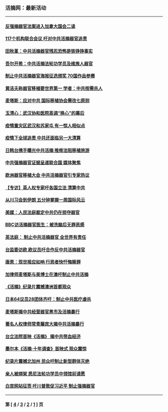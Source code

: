### 活摘网：最新活动
---
#### [反强摘器官法案进入加拿大国会二读](../../pages/nf5883/n13033450.md?07130430) 
#### [117个机构联合会议 吁对中共活摘器官追责](../../pages/nf5883/n12775087.md?07130430) 
#### [田秋堇：中共活摘器官残忍恐怖是铁铮铮事实](../../pages/nf5883/n12702148.md?07130430) 
#### [吾尔开希：中共活摘法轮功学员及维族人器官](../../pages/nf5883/n12693197.md?07130430) 
#### [制止中共活摘器官海报征选颁奖 70国作品参赛](../../pages/nf5883/n12692050.md?07130430) 
#### [黄洁夫称器官移植要世界第一 学者：中共按需杀人](../../pages/nf5883/n12572329.md?07130430) 
#### [麦塔斯：应对中共 国际移植协会需改七原则](../../pages/nf5883/n12514711.md?07130430) 
#### [玉清心：武汉协和医院高调“换心”的幕后](../../pages/nf5883/n12298730.md?07130430) 
#### [疫情重灾区武汉和苏家屯 有一惊人相似点](../../pages/nf5883/n12150824.md?07130430) 
#### [疫情下全球追责 中共还面临另一大清算](../../pages/nf5883/n12070397.md?07130430) 
#### [日韩台携手曝光中共活摘 推修法阻移植旅游](../../pages/nf5883/n11712046.md?07130430) 
#### [中共强摘器官证据呈递联合国 媒体聚焦](../../pages/nf5883/n11546426.md?07130430) 
#### [欧洲器官移植大会 中共活摘器官引专家热议](../../pages/nf5883/n11539095.md?07130430) 
#### [【专访】英人权专家吁各国立法 清算中共](../../pages/nf5883/n11367315.md?07130430) 
#### [从川习会到伊朗 五分钟掌握一周国际风云](../../pages/nf5883/n11338520.md?07130430) 
#### [美媒：人民法庭裁定中共仍在掠夺器官](../../pages/nf5883/n11334897.md?07130430) 
#### [BBC访活摘器官医生：被洗脑后无罪恶感](../../pages/nf5883/n11335935.md?07130430) 
#### [英法庭： 制止中共活摘器官 全世界有责任](../../pages/nf5883/n11330691.md?07130430) 
#### [台监委访欧 欧议员吁合作反中共活摘器官](../../pages/nf5883/n11109190.md?07130430) 
#### [唐恩：现世报应如响 行恶者快忏悔赎罪](../../pages/nf5883/n11104016.md?07130430) 
#### [加律师麦塔斯与美博士在澳吁制止中共活摘](../../pages/nf5883/n10724764.md?07130430) 
#### [《活摘》纪录片震撼澳洲首都观众](../../pages/nf5883/n10722747.md?07130430) 
#### [日本64议员28团体齐吁：制止中共医疗虐杀](../../pages/nf5883/n10587757.md?07130430) 
#### [麦塔斯揭中共经营器官黑市及活摘暴行](../../pages/nf5883/n10442407.md?07130430) 
#### [著名人权律师常青藤宾大揭中共活摘暴行](../../pages/nf5883/n10318181.md?07130430) 
#### [台立法院首映《活摘》 揭中共带血经济](../../pages/nf5883/n9938847.md?07130430) 
#### [墨尔本《活摘·十年调查》首映式 观众震惊](../../pages/nf5883/n9522572.md?07130430) 
#### [纪录片震撼北加州 民众吁制止新型群体灭绝](../../pages/nf5883/n9188314.md?07130430) 
#### [亲人被绑架 悉尼法轮功学员中领馆前请愿](../../pages/nf5883/n9056753.md?07130430) 
#### [白宫网站征签 吁川普敦促习近平 制止强摘器官](../../pages/nf5883/n9009661.md?07130430) 

---
#### 第 [ [4](./4.md?07130430) / [3](./3.md?07130430) / [2](./2.md?07130430) / [1](./1.md?07130430) ] 页
